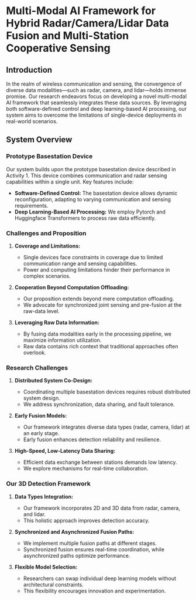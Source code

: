 
# Multi-Modal AI Framework for Hybrid Radar/Camera/Lidar Data Fusion and Multi-Station Cooperative Sensing

## Introduction

In the realm of wireless communication and sensing, the convergence of diverse data modalities—such as radar, camera, and lidar—holds immense promise. Our research endeavors focus on developing a novel multi-modal AI framework that seamlessly integrates these data sources. By leveraging both software-defined control and deep learning-based AI processing, our system aims to overcome the limitations of single-device deployments in real-world scenarios.

## System Overview

### Prototype Basestation Device

Our system builds upon the prototype basestation device described in Activity 1. This device combines communication and radar sensing capabilities within a single unit. Key features include:

- **Software-Defined Control:** The basestation device allows dynamic reconfiguration, adapting to varying communication and sensing requirements.
- **Deep Learning-Based AI Processing:** We employ Pytorch and Huggingface Transformers to process raw data efficiently.

### Challenges and Proposition

1. **Coverage and Limitations:**
   - Single devices face constraints in coverage due to limited communication range and sensing capabilities.
   - Power and computing limitations hinder their performance in complex scenarios.

2. **Cooperation Beyond Computation Offloading:**
   - Our proposition extends beyond mere computation offloading.
   - We advocate for synchronized joint sensing and pre-fusion at the raw-data level.

3. **Leveraging Raw Data Information:**
   - By fusing data modalities early in the processing pipeline, we maximize information utilization.
   - Raw data contains rich context that traditional approaches often overlook.

### Research Challenges

1. **Distributed System Co-Design:**
   - Coordinating multiple basestation devices requires robust distributed system design.
   - We address synchronization, data sharing, and fault tolerance.

2. **Early Fusion Models:**
   - Our framework integrates diverse data types (radar, camera, lidar) at an early stage.
   - Early fusion enhances detection reliability and resilience.

3. **High-Speed, Low-Latency Data Sharing:**
   - Efficient data exchange between stations demands low latency.
   - We explore mechanisms for real-time collaboration.

### Our 3D Detection Framework

1. **Data Types Integration:**
   - Our framework incorporates 2D and 3D data from radar, camera, and lidar.
   - This holistic approach improves detection accuracy.

2. **Synchronized and Asynchronized Fusion Paths:**
   - We implement multiple fusion paths at different stages.
   - Synchronized fusion ensures real-time coordination, while asynchronized paths optimize performance.

3. **Flexible Model Selection:**
   - Researchers can swap individual deep learning models without architectural constraints.
   - This flexibility encourages innovation and experimentation.
